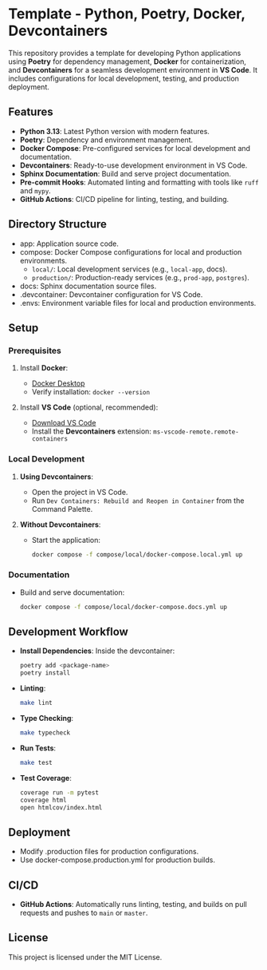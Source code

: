 # Template - Python, Poetry, Docker, Devcontainers

This repository provides a template for developing Python applications using **Poetry** for dependency management, **Docker** for containerization, and **Devcontainers** for a seamless development environment in **VS Code**. It includes configurations for local development, testing, and production deployment.

## Features

- **Python 3.13**: Latest Python version with modern features.
- **Poetry**: Dependency and environment management.
- **Docker Compose**: Pre-configured services for local development and documentation.
- **Devcontainers**: Ready-to-use development environment in VS Code.
- **Sphinx Documentation**: Build and serve project documentation.
- **Pre-commit Hooks**: Automated linting and formatting with tools like `ruff` and `mypy`.
- **GitHub Actions**: CI/CD pipeline for linting, testing, and building.

## Directory Structure

- app: Application source code.
- compose: Docker Compose configurations for local and production environments.
  - `local/`: Local development services (e.g., `local-app`, docs).
  - `production/`: Production-ready services (e.g., `prod-app`, `postgres`).
- docs: Sphinx documentation source files.
- .devcontainer: Devcontainer configuration for VS Code.
- .envs: Environment variable files for local and production environments.

## Setup

### Prerequisites

1. Install **Docker**:
   - [Docker Desktop](https://www.docker.com/products/docker-desktop)
   - Verify installation: `docker --version`

2. Install **VS Code** (optional, recommended):
   - [Download VS Code](https://code.visualstudio.com/download)
   - Install the **Devcontainers** extension: `ms-vscode-remote.remote-containers`

### Local Development

1. **Using Devcontainers**:
   - Open the project in VS Code.
   - Run `Dev Containers: Rebuild and Reopen in Container` from the Command Palette.

2. **Without Devcontainers**:
   - Start the application:
     ```bash
     docker compose -f compose/local/docker-compose.local.yml up
     ```

### Documentation

- Build and serve documentation:
  ```bash
  docker compose -f compose/local/docker-compose.docs.yml up
  ```

## Development Workflow

- **Install Dependencies**:
  Inside the devcontainer:
  ```bash
  poetry add <package-name>
  poetry install
  ```

- **Linting**:
  ```bash
  make lint
  ```

- **Type Checking**:
  ```bash
  make typecheck
  ```

- **Run Tests**:
  ```bash
  make test
  ```

- **Test Coverage**:
  ```bash
  coverage run -m pytest
  coverage html
  open htmlcov/index.html
  ```

## Deployment

- Modify .production files for production configurations.
- Use docker-compose.production.yml for production builds.

## CI/CD

- **GitHub Actions**: Automatically runs linting, testing, and builds on pull requests and pushes to `main` or `master`.

## License

This project is licensed under the MIT License.
